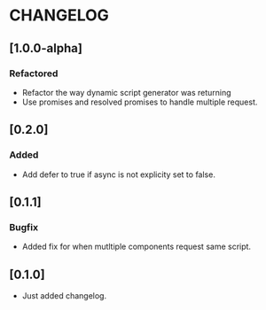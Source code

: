 # CHANGELOG

## [1.0.0-alpha]
### Refactored
- Refactor the way dynamic script generator was returning
- Use promises and resolved promises to handle multiple request.

## [0.2.0]
### Added
- Add defer to true if async is not explicity set to false.

## [0.1.1]
### Bugfix
- Added fix for when mutltiple components request same script.

## [0.1.0]
- Just added changelog.
